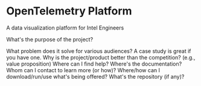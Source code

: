 # OpenTelemetry Platform
A data visualization platform for Intel Engineers

What's the purpose of the project?

What problem does it solve for various audiences? A case study is great if you have one.
Why is the project/product better than the competition? (e.g., value proposition)
Where can I find help? Where's the documentation? 
Whom can I contact to learn more (or how)? 
Where/how can I download/run/use what's being offered?
What's the repository (if any)?
